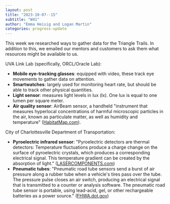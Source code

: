 ```yaml
---
layout: post
title: "2023-10-07--15"
subtitle: "W41"
author: "Emma Heisig and Logan Martin"
categories: progress-update
---
```


This week we researched ways to gather data for the Triangle Trails.
In addition to this, we emailed our mentors and customers to ask them what resources might be available to us.

UVA Link Lab (specifically, ORCL/Oracle Lab):

- **Mobile eye-tracking glasses**: equipped with video, these track eye movements to gather data on attention.
- **Smartwatches**: largely used for monitoring heart rate, but should be able to track other physical quantities.
- **Light sensor**: measures light levels in lux (lx). One lux is equal to one lumen per square meter.
- **Air quality sensor**: AirBeam sensor, a handheld "instrument that measures hyperlocal concentrations of harmful microscopic particles in the air, known as particulate matter, as well as humidity and temperature" ([HabitatMap.com](https://www.habitatmap.org/airbeam)).

City of Charlottesville Department of Transportation:

- **Pyroelectric infrared sensor**: "Pyroelectric detectors are thermal detectors: Temperature fluctuations produce a charge change on the surface of pyroelectric crystals, which produces a corresponding electrical signal. This temperature gradient can be created by the absorption of light." ([LASERCOMPONENTS.com](https://www.lasercomponents.com/us/news/pyroelectric-detectors-materials-applications-and-working-principle/#:~:text=Pyroelectric%20detectors%20are%20thermal%20detectors,by%20the%20absorption%20of%20light.))
- **Pneumatic tubes**: "Pneumatic road tube sensors send a burst of air pressure along a rubber tube when a vehicle's tires pass over the tube. The pressure pulse closes an air switch, producing an electrical signal that is transmitted to a counter or analysis software. The pneumatic road tube sensor is portable, using lead-acid, gel, or other rechargeable batteries as a power source." ([FHWA.dot.gov](https://www.fhwa.dot.gov/policyinformation/pubs/vdstits2007/04.cfm))
